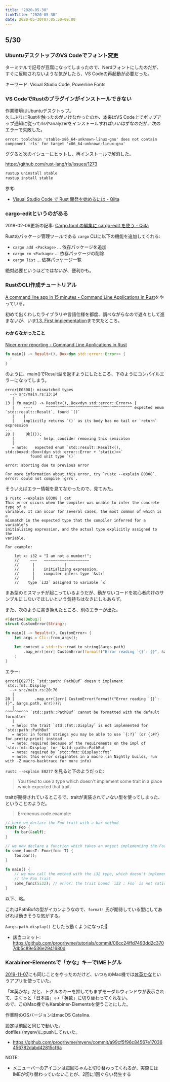 ```yaml
---
title: "2020-05-30"
linkTitle: "2020-05-30"
date: 2020-05-30T07:05:50+09:00
---
```


## 5/30
### UbuntuデスクトップのVS Codeでフォント変更

ターミナルで記号が豆腐になってしまったので、Nerdフォントにしたのだが、すぐに反映されないような気がしたら、VS Codeの再起動が必要だった。

キーワード: Visual Studio Code, Powerline Fonts

### VS CodeでRustのプラグインがインストールできない

作業環境はUbuntuデスクトップ。  
久しぶりにRustを触ったのがいけなかったのか、本来はVS Code上でポップアップ通知に従ってrlsやanalyzerをインストールすればいいはずなのだが、次のエラーで失敗した。

```
error: toolchain 'stable-x86_64-unknown-linux-gnu' does not contain component 'rls' for target 'x86_64-unknown-linux-gnu'
```

ググると次のイシューにヒットし、再インストールで解消した。

https://github.com/rust-lang/rls/issues/1273

```sh
rustup uninstall stable
rustup install stable
```

参考:

- [Visual Studio Code で Rust 開発を始めるには - Qiita](https://qiita.com/chikoski/items/53590914cc6aacc8916d)

### cargo-editというのがある

2018-02-06更新の記事: [Cargo.toml の編集に cargo-edit を使う - Qiita](https://qiita.com/i2tsuki/items/8d90f7aa872671404a15)

Rustのパッケージ管理ツールである `cargo` CLIに以下の機能を追加してくれる:

- `cargo add <Package>` ... 依存パッケージを追加
- `cargo rm <Package>` ... 依存パッケージの削除
- `cargo list` ... 依存パッケージ一覧

絶対必要というほどではないが、便利かも。

### RustのCLI作成チュートリアル

[A command line app in 15 minutes - Command Line Applications in Rust](https://rust-cli.github.io/book/tutorial/)をやっている。

初めて出くわしたライブラリや言語仕様を都度、調べながらなので遅々として進まないが、いま[1.3. First implementation](https://rust-cli.github.io/book/tutorial/impl-draft.html)まで来たところ。

#### わからなかったこと

[Nicer error reporting - Command Line Applications in Rust](https://rust-cli.github.io/book/tutorial/errors.html)

```Rust
fn main() -> Result<(), Box<dyn std::error::Error>> {
  :
}
```

のように、main()でResult型を返すようにしたところ、下のようにコンパイルエラーになってしまう。

```
error[E0308]: mismatched types
  --> src/main.rs:13:14
   |
13 | fn main() -> Result<(), Box<dyn std::error::Error>> {
   |    ----      ^^^^^^^^^^^^^^^^^^^^^^^^^^^^^^^^^^^^^^ expected enum `std::result::Result`, found `()`
   |    |
   |    implicitly returns `()` as its body has no tail or `return` expression
...
28 |     Ok(());
   |           - help: consider removing this semicolon
   |
   = note:   expected enum `std::result::Result<(), std::boxed::Box<(dyn std::error::Error + 'static)>>`
           found unit type `()`

error: aborting due to previous error

For more information about this error, try `rustc --explain E0308`.
error: could not compile `grrs`.
```

そういえばエラー情報を見てなかったので、見てみた。

```
$ rustc --explain E0308 | cat
This error occurs when the compiler was unable to infer the concrete type of a
variable. It can occur for several cases, the most common of which is a
mismatch in the expected type that the compiler inferred for a variable's
initializing expression, and the actual type explicitly assigned to the
variable.

For example:

    let x: i32 = "I am not a number!";
    //     ~~~   ~~~~~~~~~~~~~~~~~~~~
    //      |             |
    //      |    initializing expression;
    //      |    compiler infers type `&str`
    //      |
    //    type `i32` assigned to variable `x`
```

まあ型のミスマッチが起こっているようだが、動かないコードを初心者向けのサンプルにしないでほしいという気持ちはなきにしもあらず。

また、次のように書き換えたところ、別のエラーが出た。

```Rust
#[derive(Debug)]
struct CustomError(String);

fn main() -> Result<(), CustomError> {
    let args = Cli::from_args();

    let content = std::fs::read_to_string(&args.path)
        .map_err(|err| CustomError(format!("Error reading `{}`: {}", &args.path, err)))?;
    :
}
```

エラー:

```
error[E0277]: `std::path::PathBuf` doesn't implement `std::fmt::Display`
  --> src/main.rs:20:70
   |
20 |         .map_err(|err| CustomError(format!("Error reading `{}`: {}", &args.path, err)))?;
   |                                                                      ^^^^^^^^^^ `std::path::PathBuf` cannot be formatted with the default formatter
   |
   = help: the trait `std::fmt::Display` is not implemented for `std::path::PathBuf`
   = note: in format strings you may be able to use `{:?}` (or {:#?} for pretty-print) instead
   = note: required because of the requirements on the impl of `std::fmt::Display` for `&std::path::PathBuf`
   = note: required by `std::fmt::Display::fmt`
   = note: this error originates in a macro (in Nightly builds, run with -Z macro-backtrace for more info)
```

`rustc --explain E0277` を見ると下のようだった:

> You tried to use a type which doesn't implement some trait in a place which expected that trait.

traitが期待されているところで、traitが実装されていない型を使ってしまった、ということのようだ。

> Erroneous code example:

```Rust
// here we declare the Foo trait with a bar method
trait Foo {
    fn bar(&self);
}

// we now declare a function which takes an object implementing the Foo trait
fn some_func<T: Foo>(foo: T) {
    foo.bar();
}

fn main() {
    // we now call the method with the i32 type, which doesn't implement
    // the Foo trait
    some_func(5i32); // error: the trait bound `i32 : Foo` is not satisfied
}
```

以下、略。

これはPathBufの型がイカンようなので、`format!` 氏が期待している型にしてあげれば動きそうな気がする。

`&args.path.display()` としたら動くようになった🎉

- 該当コミット: https://github.com/progrhyme/tutorials/commit/06cc24ffd7493dd2c3707db5c89e536e2941680d

### Karabiner-Elementsで「かな」キーでIMEトグル

[2019-11-07](https://sites.google.com/site/progrhymetechwiki/home/memo/2019/20191107)にも同じことをやったのだけど、いつものMac機では[⌘英かな](https://ei-kana.appspot.com/)というアプリを使っていた。

「⌘英かな」だと、トグルのキーを押してもまずモーダルウィンドウが表示されて、さくっと「日本語」<->「英数」に切り替わってくれない。  
ので、このMac機でもKarabiner-Elementsを使うことにした。

作業時のOSバージョンはmacOS Catalina.

設定は前回と同じで動いた。  
dotfiles (myenv)にpushしておいた。

- https://github.com/progrhyme/myenv/commit/a99cf5f96c84567e17036456782dabd42815cf6a

NOTE:

- メニューバーのアイコンは毎回ちゃんと切り替わってくれるが、実際にはIMEが切り替わっていないことが、2回に1回ぐらい発生する
